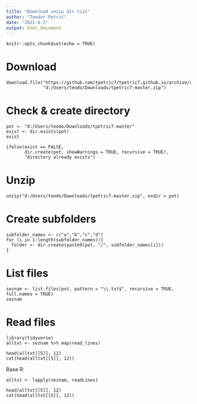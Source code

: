 ```yaml
---
title: "Download unzip dir list"
author: "Teodor Petrič"
date: "2021-6-3"
output: html_document
---
```


```{r setup, include=FALSE}
knitr::opts_chunk$set(echo = TRUE)

```

# Download

```{r}
download.file("https://github.com/tpetric7/tpetric7.github.io/archive/refs/heads/main.zip",
              "d:/Users/teodo/Downloads/tpetric7-master.zip")
```

# Check & create directory

```{r}
pot <- "d:/Users/teodo/Downloads/tpetric7-master"
exist <- dir.exists(pot)
exist

```

```{r}
ifelse(exist == FALSE, 
       dir.create(pot, showWarnings = TRUE, recursive = TRUE), 
       "directory already exists")
```

# Unzip

```{r}
unzip("d:/Users/teodo/Downloads/tpetric7-master.zip", exdir = pot)
```


# Create subfolders

```{r}
subfolder_names <- c("a","b","c","d") 
for (i in 1:length(subfolder_names)){
  folder <- dir.create(paste0(pot, "/", subfolder_names[i]))
}

```

# List files

```{r}
seznam <- list.files(pot, pattern = "\\.txt$", recursive = TRUE, full.names = TRUE)
seznam

```

# Read files

```{r}
library(tidyverse)
alltxt <- seznam %>% map(read_lines)

head(alltxt[[5]], 12)
cat(head(alltxt[[5]], 12))

```

Base R:

```{r}
alltxt <- lapply(seznam, readLines)

head(alltxt[[5]], 12)
cat(head(alltxt[[5]], 12))

```

